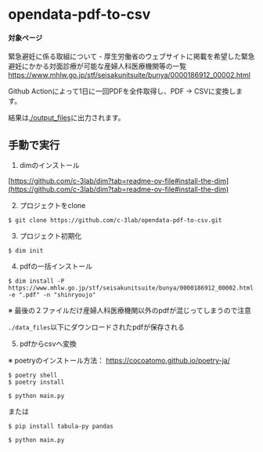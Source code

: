 # opendata-pdf-to-csv

#### 対象ページ

緊急避妊に係る取組について - 厚生労働省のウェブサイトに掲載を希望した緊急避妊にかかる対面診療が可能な産婦人科医療機関等の一覧
https://www.mhlw.go.jp/stf/seisakunitsuite/bunya/0000186912_00002.html


Github Actionによって1日に一回PDFを全件取得し、PDF -> CSVに変換します。

結果は[./output_files](./output_files)に出力されます。


## 手動で実行

1. dimのインストール

[https://github.com/c-3lab/dim?tab=readme-ov-file#install-the-dim](https://github.com/c-3lab/dim?tab=readme-ov-file#install-the-dim)

2. プロジェクトをclone
```
$ git clone https://github.com/c-3lab/opendata-pdf-to-csv.git
```

3. プロジェクト初期化
```
$ dim init
```

4. pdfの一括インストール
```
$ dim install -P https://www.mhlw.go.jp/stf/seisakunitsuite/bunya/0000186912_00002.html -e ".pdf" -n "shinryoujo"
```
※ 最後の２ファイルだけ産婦人科医療機関以外のpdfが混じってしまうので注意

`./data_files`以下にダウンロードされたpdfが保存される

5. pdfからcsvへ変換

※ poetryのインストール方法： https://cocoatomo.github.io/poetry-ja/

```
$ poetry shell
$ poetry install

$ python main.py
```

または

```
$ pip install tabula-py pandas

$ python main.py
```
